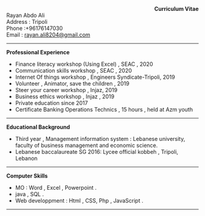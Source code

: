 **<span color="blue" style="float:right"> Curriculum Vitae <br></span>**
<br>
Rayan Abdo Ali <br>
Address : Tripoli <br>
Phone :+96176147030 <br>
Email : rayan.ali8204@gmail.com <br>
___

**Professional Experience**  <br>
- Finance literacy workshop (Using Excel) , SEAC , 2020
- Communication skills workshop , SEAC , 2020
- Internet Of things workshop , Engineers Syndicate-Tripoli, 2019
- Volunteer , Animator, save the children , 2019 
- Steer your career workshop , Injaz, 2019
-  Business ethics workshop , Injaz , 2019
- Private education since 2017
- Certificate Banking Operations Technics , 15 hours , held at Azm youth

___
**Educational Background**  <br>
- Third year , Management information system :
    Lebanese university, faculty of business management and economic science.
- Lebanese baccalaureate SG 2016: 
    Lycee official kobbeh , Tripoli, Lebanon

___
  **Computer Skills**  <br> 
 -  MO : Word , Excel , Powerpoint .
 -  java , SQL .
 -  Web developpment : Html , CSS, Php , JavaScript .
  
  ___



